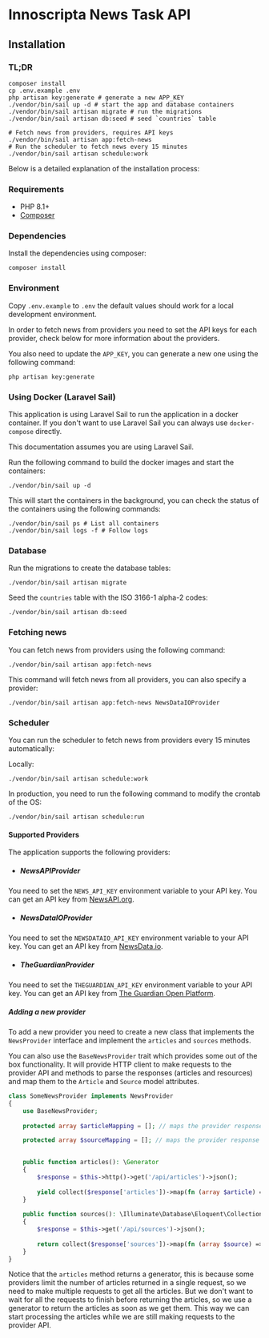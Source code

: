# Innoscripta News Task API

## Installation

### TL;DR

```shell
composer install
cp .env.example .env
php artisan key:generate # generate a new APP_KEY
./vendor/bin/sail up -d # start the app and database containers
./vendor/bin/sail artisan migrate # run the migrations
./vendor/bin/sail artisan db:seed # seed `countries` table

# Fetch news from providers, requires API keys
./vendor/bin/sail artisan app:fetch-news 
# Run the scheduler to fetch news every 15 minutes
./vendor/bin/sail artisan schedule:work
```

Below is a detailed explanation of the installation process:

### Requirements

- PHP 8.1+
- [Composer](https://getcomposer.org/)

### Dependencies

Install the dependencies using composer:

```shell
composer install
```

### Environment

Copy `.env.example` to `.env` the default values should work for a local development environment.

In order to fetch news from providers you need to set the API keys for each provider, check below for more information
about the providers.

You also need to update the `APP_KEY`, you can generate a new one using the following command:

```shell
php artisan key:generate
```

### Using Docker (Laravel Sail)

This application is using Laravel Sail to run the application in a docker container.
If you don't want to use Laravel Sail you can always use `docker-compose` directly.

This documentation assumes you are using Laravel Sail.

Run the following command to build the docker images and start the containers:

```shell
./vendor/bin/sail up -d
```

This will start the containers in the background, you can check the status of the containers using the following
commands:

```shell
./vendor/bin/sail ps # List all containers
./vendor/bin/sail logs -f # Follow logs
```

### Database

Run the migrations to create the database tables:

```shell
./vendor/bin/sail artisan migrate
```

Seed the `countries` table with the ISO 3166-1 alpha-2 codes:

```shell
./vendor/bin/sail artisan db:seed
```

### Fetching news

You can fetch news from providers using the following command:

```shell
./vendor/bin/sail artisan app:fetch-news
```

This command will fetch news from all providers, you can also specify a provider:

```shell
./vendor/bin/sail artisan app:fetch-news NewsDataIOProvider
```

### Scheduler

You can run the scheduler to fetch news from providers every 15 minutes automatically:

Locally:

```shell
./vendor/bin/sail artisan schedule:work
```

In production, you need to run the following command to modify the crontab of the OS:

```shell
./vendor/bin/sail artisan schedule:run
```

#### Supported Providers

The application supports the following providers:

- ##### NewsAPIProvider

You need to set the `NEWS_API_KEY` environment variable to your API key. You can get an API key
from [NewsAPI.org](https://newsapi.org/).

- ##### NewsDataIOProvider

You need to set the `NEWSDATAIO_API_KEY` environment variable to your API key. You can get an API key
from [NewsData.io](https://newsdata.io/).

- ##### TheGuardianProvider

You need to set the `THEGUARDIAN_API_KEY` environment variable to your API key. You can get an API key
from [The Guardian Open Platform](https://open-platform.theguardian.com/).

##### Adding a new provider

To add a new provider you need to create a new class that implements the `NewsProvider` interface and implement
the `articles` and `sources` methods.

You can also use the `BaseNewsProvider` trait which provides some out of
the box functionality. It will provide HTTP client to make requests to the provider API and methods to parse the
responses (articles and resources) and map them to the `Article` and `Source` model attributes.

```php
class SomeNewsProvider implements NewsProvider
{
    use BaseNewsProvider;
    
    protected array $articleMapping = []; // maps the provider response to the Article model attributes

    protected array $sourceMapping = []; // maps the provider response to the Source model attributes

    
    public function articles(): \Generator
    {
        $response = $this->http()->get('/api/articles')->json();
        
        yield collect($response['articles'])->map(fn (array $article) => $this->toArticle($article));
    }
    
    public function sources(): \Illuminate\Database\Eloquent\Collection
    {
        $response = $this->get('/api/sources')->json();
        
        return collect($response['sources'])->map(fn (array $source) => $this->toSource($source));
    }
}
```

Notice that the `articles` method returns a generator, this is because some providers limit the number of articles
returned in a single request, so we need to make multiple requests to get all the articles. But we don't want to
wait for all the requests to finish before returning the articles, so we use a generator to return the articles
as soon as we get them. This way we can start processing the articles while we are still making requests to the
provider API.

